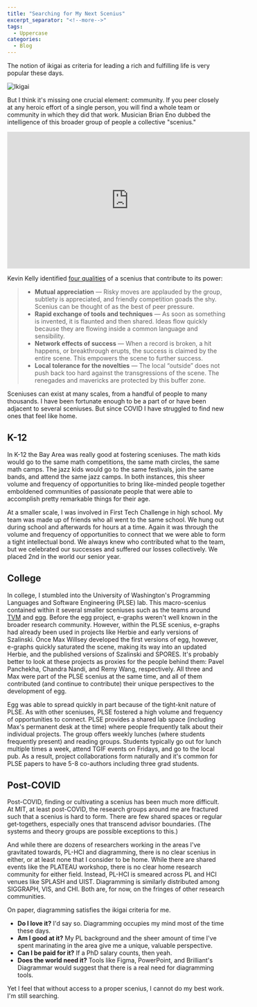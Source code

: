 ```yaml
---
title: "Searching for My Next Scenius"
excerpt_separator: "<!--more-->"
tags:
  - Uppercase
categories:
  - Blog
---
```


The notion of ikigai as criteria for leading a rich and fulfilling life is very popular these days.

![Ikigai](https://www.japan.go.jp/kizuna/_src/7994686/ikigai_japanese_secret_to_a_joyful_life_pic.webp?v=1686636960735)

But I think it's missing one crucial element: community.
If you peer closely at any heroic effort of a single person, you will find a whole team or community
in which they did that work. Musician Brian Eno dubbed the intelligence of this broader group of
people a collective "scenius."

<iframe width="560" height="315" src="https://www.youtube-nocookie.com/embed/77mbz2HbY5Y" title="Brian ENO on SCENIUS" frameborder="0" allow="accelerometer; autoplay; clipboard-write; encrypted-media; gyroscope; picture-in-picture; web-share" allowfullscreen></iframe>

Kevin Kelly identified [four qualities](https://kk.org/thetechnium/scenius-or-comm/) of a scenius that contribute to its power:

> - **Mutual appreciation** — Risky moves are applauded by the group, subtlety is appreciated, and friendly competition goads the shy. Scenius can be thought of as the best of peer pressure.
> - **Rapid exchange of tools and techniques** — As soon as something is invented, it is flaunted and then shared. Ideas flow quickly because they are flowing inside a common language and sensibility.
> - **Network effects of success** — When a record is broken, a hit happens, or breakthrough erupts, the success is claimed by the entire scene. This empowers the scene to further success.
> - **Local tolerance for the novelties** — The local “outside” does not push back too hard against the transgressions of the scene. The renegades and mavericks are protected by this buffer zone.

Sceniuses can exist at many scales, from a handful of people to many thousands. I have been
fortunate enough to be a part of or have been adjacent to several sceniuses. But since COVID I have
struggled to find new ones that feel like home.

## K-12

In K-12 the Bay Area was really good at fostering sceniuses. The math kids would go to the same math
competitions, the same math circles, the same math camps. The jazz kids would go to the same
festivals, join the same bands, and attend the same jazz camps. In both instances, this sheer volume
and frequency of opportunities to bring like-minded people together emboldened communities of
passionate people that were able to accomplish pretty remarkable things for their age.

At a smaller scale, I was involved in First Tech Challenge in high school. My team was made up of
friends who all went to the same school. We hung out during school and afterwards for hours at a time. Again it was
through the volume and frequency of opportunities to connect that we were able to form a tight
intellectual bond. We always knew who contributed what to the team, but we celebrated our successes
and suffered our losses collectively. We placed 2nd in the world our senior year.

## College

In college, I stumbled into the University of Washington's Programming Languages and Software
Engineering (PLSE) lab. This macro-scenius contained within it several smaller sceniuses such as the
teams around [TVM](https://tvm.apache.org/) and [egg](https://egraphs-good.github.io/). Before the
egg project, e-graphs weren't well known in the broader research community. However, within the PLSE
scenius, e-graphs had already been used in projects like Herbie and early versions of Szalinski.
Once Max Willsey developed the first versions of egg, however, e-graphs quickly saturated the scene, making
its way into an updated Herbie, and the published versions of Szalinski and SPORES. It's probably
better to look at these projects as proxies for the people behind them: Pavel Panchekha, Chandra
Nandi, and Remy Wang, respectively. All three and Max were part of the PLSE scenius at the same
time, and all of them contributed (and continue to contribute) their unique perspectives to the development of egg.

Egg was able to spread quickly in part because of the tight-knit nature of PLSE. As with other
sceniuses, PLSE fostered a high volume and frequency of opportunities to connect. PLSE provides a
shared lab space (including Max's permanent desk at the time) where people frequently talk about
their individual projects. The group offers weekly lunches (where students frequently present) and
reading groups. Students typically go out for lunch multiple times a week, attend TGIF events on
Fridays, and go to the local pub. As a result, project collaborations form naturally and it's common
for PLSE papers to have 5-8 co-authors including three grad students.

## Post-COVID

Post-COVID, finding or cultivating a scenius has been much more difficult. At MIT, at least post-COVID, the research groups around me are fractured such that a
scenius is hard to form. There are few shared spaces or regular get-togethers, especially ones that
transcend advisor boundaries. (The systems and theory groups are possible exceptions to this.)

And while there are dozens of
researchers working in the areas I've gravitated
towards, PL-HCI and diagramming, there is no clear scenius in either, or at least none that I
consider to be home. While there are shared events like the PLATEAU workshop, there is no clear home
research community for either field. Instead, PL-HCI is smeared across PL and HCI venues like SPLASH
and UIST. Diagramming is similarly distributed among SIGGRAPH, VIS, and CHI. Both are, for now,
on the fringes of other research communities.

On paper, diagramming
satisfies the ikigai criteria for me.

- **Do I love it?** I'd say so. Diagramming occupies my mind most of the time these days.
- **Am I good at it?** My PL background and the sheer amount of time I've spent marinating in the area
  give me a unique, valuable perspective.
- **Can I be paid for it?** If a PhD salary counts, then yeah.
- **Does the world need it?** Tools like Figma, PowerPoint, and Brilliant's Diagrammar would suggest
  that there is a real need for diagramming tools.

Yet I feel that without access to a proper scenius, I cannot do my best work. I'm still searching.

